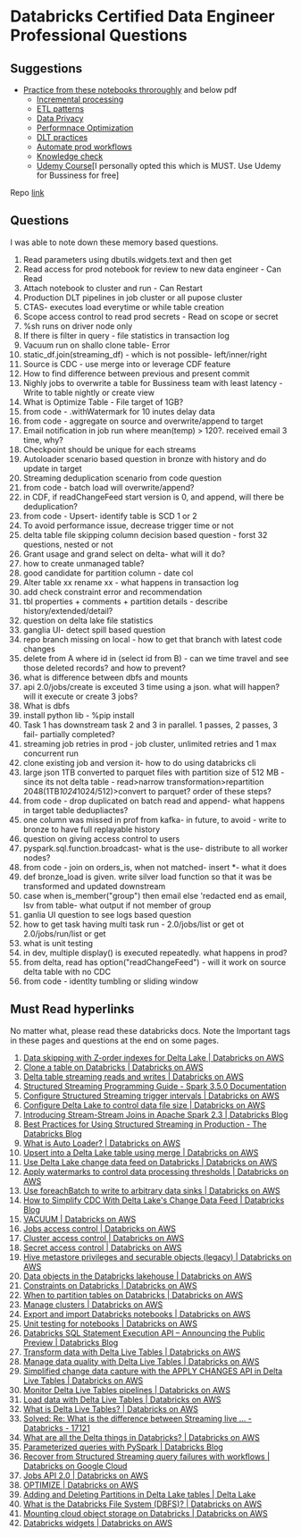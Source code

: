 # Databricks Certified Data Engineer Professional Questions

## Suggestions

- [Practice from these notebooks throroughly](/files/advanced-data-engineering-with-databricks.dbc) and below pdf
  * [Incremental processing](/files/ade-mod-1-incremental-processing-with-spark-structured-streaming.pdf)
  * [ETL patterns](/files/ade-mod-2-streaming-etl-patterns-with-dlt.pdf)
  * [Data Privacy](/files/ade-mod-3-data-privacy-patterns.pdf)
  * [Performnace Optimization](/files/ade-mod-4-performance-optimization-with-spark-and-delta-lake.pdf)
  * [DLT practices](/files/ade-mod-5-swe-practices-with-dlt.pdf)
  * [Automate prod workflows](/files/files/ade-mod-6-automate-production-workflows.pdf)
  * [Knowledge check](/files/ADEWD_Knowledge_Checks.pdf)
  * [Udemy Course](https://www.udemy.com/course/practice-exams-databricks-data-engineer-professional-k/)[I personally opted this which is MUST. Use Udemy for Bussiness for free]

Repo [link](https://github.com/Amrit-Hub/Databricks-Certified-Data-Engineer-Professional-Questions)

## Questions

I was able to note down these memory based questions.

1. Read parameters using dbutils.widgets.text and then get
2. Read access for prod notebook for review to new data engineer - Can Read
3. Attach notebook to cluster and run - Can Restart
4. Production DLT pipelines in job cluster or all pupose cluster
5. CTAS- executes load everytime or while table creation
6. Scope access control to read prod secrets - Read on scope or secret
7. %sh runs on driver node only
8. If there is filter in query - file statistics in transaction log
9. Vacuum run on shallo clone table- Error
10. static_df.join(streaming_df) - which is not possible- left/inner/right
11. Source is CDC - use merge into or leverage CDF feature
12. How to find difference between previous and present commit
13. Nighly jobs to overwrite a table for Bussiness team with least latency - Write to table nightly or create view
14. What is Optimize Table - File target of 1GB?
15. from code - .withWatermark for 10 inutes delay data
16. from code - aggregate on source and overwrite/append to target
17. Email notification in job run where mean(temp) > 120?. received email 3 time,  why?
18. Checkpoint should be unique for each streams
19. Autoloader scenario based question in bronze with history and do update in target
20. Streaming deduplication scenario from code question
21. from code - batch load will overwrite/append?
22. in CDF, if readChangeFeed start version is 0, and append, will there be deduplication?
23. from code - Upsert- identify table is SCD 1 or 2
24. To avoid performance issue, decrease trigger time or not
25. delta table file skipping column decision based question - forst 32 questions, nested or not
26. Grant usage and grand select on delta- what will it do?
27. how to create unmanaged table?
28. good candidate for partition column - date col
29. Alter table xx rename xx - what happens in transaction log
30. add check constraint error and recommendation
31. tbl properties + comments + partition details - describe history/extended/detail?
32. question on delta lake file statistics
33. ganglia UI- detect spill based question
34. repo branch missing on local - how to get that branch with latest code changes
35. delete from A where id in (select id from B) -  can we time travel and see those deleted records? and how to prevent?
36. what is difference between dbfs and mounts
37. api 2.0/jobs/create is exceuted 3 time using a json. what will happen? will it execute or create 3 jobs?
38. What is dbfs
39. install python lib - %pip install
40. Task 1 has downstream task 2 and 3 in parallel. 1 passes, 2 passes, 3 fail- partially completed?
41. streaming job retries in prod - job cluster, unlimited retries and 1 max concurrent run
42. clone existing job and version it- how to do using databricks cli
43. large json 1TB converted to parquet files with partition size of 512 MB - since its not delta table - read>narrow transformation>repartition 2048(1TB*1024*1024/512)>convert to parquet? order of these steps?
44. from code - drop duplicated on batch read and append- what happens in target table dedupliactes?
45. one column was missed in prof from kafka- in future, to avoid - write to bronze to have full replayable history
46. question on giving access control to users
47. pyspark.sql.function.broadcast- what is the use- distribute to all worker nodes?
48. from code - join on orders_is, when not matched- insert *- what it does
49. def bronze_load is given. write silver load function so that it was be transformed and updated downstream
50. case when is_member("group") then email else 'redacted end as email, lsv from table- what output if not member of group
51. ganlia UI question to see logs based question
52. how to get task having multi task run - 2.0/jobs/list or get ot 2.0/jobs/run/list or get
53. what is unit testing
54. in dev, multiple display() is executed repeatedly. what happens in prod?
55. from delta, read has option("readChangeFeed") -  will it work on source delta table with no CDC
56. from code - identlty tumbling or sliding window

## Must Read hyperlinks

No matter what, please read these databricks docs. Note the Important tags in these pages and questions at the end on some pages.

1. [Data skipping with Z-order indexes for Delta Lake | Databricks on AWS](https://docs.databricks.com/en/delta/data-skipping.html)
2. [Clone a table on Databricks | Databricks on AWS](https://docs.databricks.com/en/delta/clone.html)
3. [Delta table streaming reads and writes | Databricks on AWS](https://docs.databricks.com/en/structured-streaming/delta-lake.html)
4. [Structured Streaming Programming Guide - Spark 3.5.0 Documentation](https://spark.apache.org/docs/latest/structured-streaming-programming-guide.html)
5. [Configure Structured Streaming trigger intervals | Databricks on AWS](https://docs.databricks.com/en/structured-streaming/triggers.html)
6. [Configure Delta Lake to control data file size | Databricks on AWS](https://docs.databricks.com/en/delta/tune-file-size.html)
7. [Introducing Stream-Stream Joins in Apache Spark 2.3 | Databricks Blog](https://www.databricks.com/blog/2018/03/13/introducing-stream-stream-joins-in-apache-spark-2-3.html)
8. [Best Practices for Using Structured Streaming in Production - The Databricks Blog](https://www.databricks.com/blog/streaming-production-collected-best-practices)
9. [What is Auto Loader? | Databricks on AWS](https://docs.databricks.com/en/ingestion/auto-loader/index.html)
10. [Upsert into a Delta Lake table using merge | Databricks on AWS](https://docs.databricks.com/en/delta/merge.html)
11. [Use Delta Lake change data feed on Databricks | Databricks on AWS](https://docs.databricks.com/en/delta/delta-change-data-feed.html)
12. [Apply watermarks to control data processing thresholds | Databricks on AWS](https://docs.databricks.com/en/structured-streaming/watermarks.html)
13. [Use foreachBatch to write to arbitrary data sinks | Databricks on AWS](https://docs.databricks.com/en/structured-streaming/foreach.html)
14. [How to Simplify CDC With Delta Lake&#39;s Change Data Feed | Databricks Blog](https://www.databricks.com/blog/2021/06/09/how-to-simplify-cdc-with-delta-lakes-change-data-feed.html)
15. [VACUUM | Databricks on AWS](https://docs.databricks.com/en/sql/language-manual/delta-vacuum.html)
16. [Jobs access control | Databricks on AWS](https://docs.databricks.com/en/security/auth-authz/access-control/jobs-acl.html)
17. [Cluster access control | Databricks on AWS](https://docs.databricks.com/en/security/auth-authz/access-control/cluster-acl.html)
18. [Secret access control | Databricks on AWS](https://docs.databricks.com/en/security/auth-authz/access-control/secret-acl.html)
19. [Hive metastore privileges and securable objects (legacy) | Databricks on AWS](https://docs.databricks.com/en/data-governance/table-acls/object-privileges.html)
20. [Data objects in the Databricks lakehouse | Databricks on AWS](https://docs.databricks.com/en/lakehouse/data-objects.html)
21. [Constraints on Databricks | Databricks on AWS](https://docs.databricks.com/en/tables/constraints.html)
22. [When to partition tables on Databricks | Databricks on AWS](https://docs.databricks.com/en/tables/partitions.html)
23. [Manage clusters | Databricks on AWS](https://docs.databricks.com/en/compute/clusters-manage.html)
24. [Export and import Databricks notebooks | Databricks on AWS](https://docs.databricks.com/en/notebooks/notebook-export-import.html)
25. [Unit testing for notebooks | Databricks on AWS](https://docs.databricks.com/en/notebooks/testing.html)
26. [Databricks SQL Statement Execution API – Announcing the Public Preview | Databricks Blog](https://www.databricks.com/blog/2023/03/07/databricks-sql-statement-execution-api-announcing-public-preview.html)
27. [Transform data with Delta Live Tables | Databricks on AWS](https://docs.databricks.com/en/delta-live-tables/transform.html)
28. [Manage data quality with Delta Live Tables | Databricks on AWS](https://docs.databricks.com/en/delta-live-tables/expectations.html)
29. [Simplified change data capture with the APPLY CHANGES API in Delta Live Tables | Databricks on AWS](https://docs.databricks.com/en/delta-live-tables/cdc.html)
30. [Monitor Delta Live Tables pipelines | Databricks on AWS](https://docs.databricks.com/en/delta-live-tables/observability.html)
31. [Load data with Delta Live Tables | Databricks on AWS](https://docs.databricks.com/en/delta-live-tables/load.html)
32. [What is Delta Live Tables? | Databricks on AWS](https://docs.databricks.com/en/delta-live-tables/index.html)
33. [Solved: Re: What is the difference between Streaming live ... - Databricks - 17121](https://community.databricks.com/t5/data-engineering/what-is-the-difference-between-streaming-live-table-and-live/m-p/17122#M11172)
34. [What are all the Delta things in Databricks? | Databricks on AWS](https://docs.databricks.com/en/introduction/delta-comparison.html)
35. [Parameterized queries with PySpark | Databricks Blog](https://www.databricks.com/blog/parameterized-queries-pyspark)
36. [Recover from Structured Streaming query failures with workflows | Databricks on Google Cloud](https://docs.gcp.databricks.com/en/structured-streaming/query-recovery.html)
37. [Jobs API 2.0 | Databricks on AWS](https://docs.databricks.com/en/workflows/jobs/jobs-2.0-api.html)
38. [OPTIMIZE | Databricks on AWS](https://docs.databricks.com/en/sql/language-manual/delta-optimize.html)
39. [Adding and Deleting Partitions in Delta Lake tables | Delta Lake](https://delta.io/blog/2023-01-18-add-remove-partition-delta-lake/)
40. [What is the Databricks File System (DBFS)? | Databricks on AWS](https://docs.databricks.com/en/dbfs/index.html)
41. [Mounting cloud object storage on Databricks | Databricks on AWS](https://docs.databricks.com/en/dbfs/mounts.html)
42. [Databricks widgets | Databricks on AWS](https://docs.databricks.com/en/notebooks/widgets.html)
